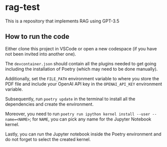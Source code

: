 # rag-test
This is a repository that implements RAG using GPT-3.5

## How to run the code
Either clone this project in VSCode or open a new codespace (if you have not been invited into another one).

The `devcontainer.json` should contain all the plugins needed to get going including the installation of Poetry (which may need to be done manually).

Additionally, set the `FILE_PATH` environment variable to where you store the PDF file and include your OpenAI API key in the `OPENAI_API_KEY` environment variable.

Subsequently, run `poetry update` in the terminal to install all the dependencies and create the environment. 

Moreover, you need to run `poetry run ipython kernel install --user --name=<NAME>`; for `NAME`, you can pick any name for the Jupyter Notebook kernel.

Lastly, you can run the Jupyter notebook inside the Poetry environment and do not forget to select the created kernel.

